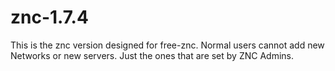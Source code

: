 # znc-1.7.4
This is the znc version designed for free-znc. Normal users cannot add new Networks or new servers. Just the ones that are set by ZNC Admins.
